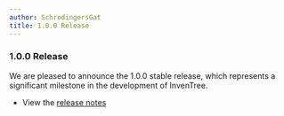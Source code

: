 ```yaml
---
author: SchrodingersGat
title: 1.0.0 Release
---
```


### 1.0.0 Release

We are pleased to announce the 1.0.0 stable release, which represents a significant milestone in the development of InvenTree.

- View the [release notes](https://github.com/inventree/InvenTree/releases/tag/1.0.0)
